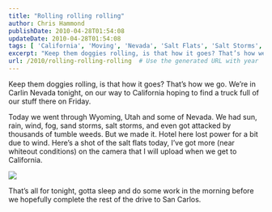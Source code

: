 ```yaml
---
title: "Rolling rolling rolling"
author: Chris Hammond
publishDate: 2010-04-28T01:54:08
updateDate: 2010-04-28T01:54:08
tags: [ 'California', 'Moving', 'Nevada', 'Salt Flats', 'Salt Storms', 'Utah', 'Wind Storms', 'Wyoming' ]
excerpt: "Keep them doggies rolling, is that how it goes? That’s how we go. We’re in Carlin Nevada tonight, on our way to California hoping to find a truck full of our stuff there on Friday.  Today we went through Wyoming, Utah and some of Nevada. We had sun, rain, wind, fog, sand storms, salt storms, and even got attacked by thousands of tumble weeds. But we made it. Hotel here lost power for a bit due to wind. Here’s a shot of the salt flats today, I’ve got more (near whiteout conditions) on the camera that I will upload when we get to California.     That’s all for tonight, gotta sleep and do some work in the morning before we hopefully complete the rest of the drive to San Carlos."
url: /2010/rolling-rolling-rolling  # Use the generated URL with year
---
```

<p>Keep them doggies rolling, is that how it goes? That’s how we go. We’re in Carlin Nevada tonight, on our way to California hoping to find a truck full of our stuff there on Friday.</p>  <p>Today we went through Wyoming, Utah and some of Nevada. We had sun, rain, wind, fog, sand storms, salt storms, and even got attacked by thousands of tumble weeds. But we made it. Hotel here lost power for a bit due to wind. Here’s a shot of the salt flats today, I’ve got more (near whiteout conditions) on the camera that I will upload when we get to California. </p>  <p><img src="https://farm5.static.flickr.com/4065/4559392988_a7ecd1669f.jpg" /></p>  <p>That’s all for tonight, gotta sleep and do some work in the morning before we hopefully complete the rest of the drive to San Carlos.</p>
